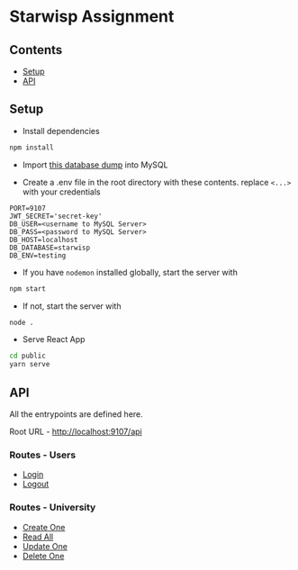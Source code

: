 # Starwisp Assignment

## Contents

- [Setup](#setup)
- [API](#api)

## Setup

- Install dependencies

```bash
npm install
```

- Import [this database dump](https://github.com/dsp9107/Starwisp-Assignment/blob/master/starwisp-mysql-dump.sql) into MySQL

- Create a .env file in the root directory with these contents. replace `<...>` with your credentials

```
PORT=9107
JWT_SECRET='secret-key'
DB_USER=<username to MySQL Server>
DB_PASS=<password to MySQL Server>
DB_HOST=localhost
DB_DATABASE=starwisp
DB_ENV=testing
```

- If you have `nodemon` installed globally, start the server with

```bash
npm start
```

- If not, start the server with

```bash
node .
```

- Serve React App

```bash
cd public
yarn serve
```

## API

All the entrypoints are defined here.

Root URL - [http://localhost:9107/api](http://localhost:9107/api)

### Routes - Users

-   [Login](https://github.com/dsp9107/Starwisp-Assignment/blob/master/documentation/user-routes.md#login)
-   [Logout](https://github.com/dsp9107/Starwisp-Assignment/blob/master/documentation/user-routes.md#logout)

### Routes - University

-   [Create One](https://github.com/dsp9107/Starwisp-Assignment/blob/master/documentation/university-routes.md#create-one)
-   [Read All](https://github.com/dsp9107/Starwisp-Assignment/blob/master/documentation/university-routes.md#read-all)
-   [Update One](https://github.com/dsp9107/Starwisp-Assignment/blob/master/documentation/university-routes.md#update-one)
-   [Delete One](https://github.com/dsp9107/Starwisp-Assignment/blob/master/documentation/university-routes.md#delete-one)
